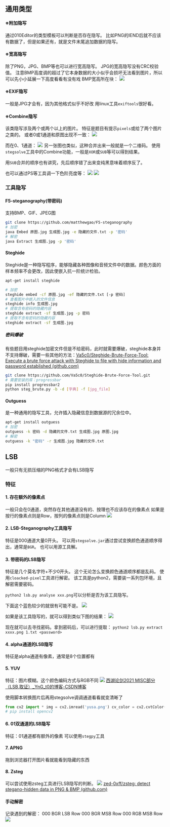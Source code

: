 ## 通用类型

#### ※附加隐写
通过010Editor的类型模板可以判断是否存在隐写。
比如PNG的IEND后就不应该有数据了，但是如果还有，就是文件末尾追加数据的隐写。

#### ※宽高隐写
除了PNG，JPG、BMP等也可以进行宽高隐写。
JPG的宽高隐写没有CRC校验值。
注意BMP高度调的超过了它本身数据的大小似乎会损坏无法看到图片，所以可以先小小延展一下高度看看有没有戏
BMP宽高所在块：
![](../../../attachments/Pasted%20image%2020230803205855.png)
#### ※EXIF隐写
一般是JPG才会有，因为其他格式似乎不好改
用linux工具`exiftools`很好看。

#### ※Combine隐写
该类隐写涉及两个或两个以上的图片。
特征是题目有提示`pixels`或给了两个图片之类的。
或者0或1通道和原图出现不一致：
![](../../../attachments/Pasted%20image%2020230808221913.png)

而在0、1通道：
![](../../../attachments/Pasted%20image%2020230808221927.png)
另一张图也类似，这种合并出来一般就是一个二维码。
使用`stegsolve`工具中的Combine功能，一般是`XOR`或`SUB`等可以得到结果。

用`SUB`合并的顺序也有讲究，先后顺序错了出来变纯黑意味着顺序反了。

也可以通过PS等工具调一下色阶亮度等：
![](../../../attachments/Pasted%20image%2020230808222119.png)
![](../../../attachments/Pasted%20image%2020230808222519.png)

### 工具隐写

#### F5-steganography(带密码)
支持BMP、GIF、JPEG图
```sh
git clone https://github.com/matthewgao/F5-steganography
# 加密
java Embed 原图.jpg 生成图.jpg -e 隐藏的文件.txt -p '密码'
# 解密
java Extract 生成图.jpg -p '密码'
```

#### Steghide
Steghide是一种隐写程序，能够隐藏各种图像和音频文件中的数据。颜色方面的样本频率不会更改，因此使嵌入抗一阶统计检验。
```sh
apt-get install steghide

# 加密
steghide embed -cf 原图.jpg -ef 隐藏的文件.txt [-p 密码]
# 查看图片中嵌入的文件信息
steghide info 生成图.jpg
# 提取含有密码的隐藏内容
steghide extract -sf 生成图.jpg -p 密码
# 提取不含有密码的隐藏内容
steghide extract -sf 生成图.jpg
```
##### 密码爆破
有些题目用steghide加密文件但是不给密码，此时就需要爆破，steghide本身并不支持爆破，需要一些其他的方法：[Va5c0/Steghide-Brute-Force-Tool: Execute a brute force attack with Steghide to file with hide information and password established (github.com)](https://github.com/Va5c0/Steghide-Brute-Force-Tool)

```sh
git clone https://github.com/Va5c0/Steghide-Brute-Force-Tool.git
# 需要安装的库：progressbar
pip install progressbar2
python steg_brute.py -b -d [字典] -f [jpg_file]
```

#### Outguess
是一种通用的隐写工具，允许插入隐藏信息到数据源的冗余位中。

```sh
apt-get install outguess
# 加密
outguess -k 密码 -d 隐藏的文件.txt 生成图.jpg 原图.jpg
# 解密
outguess -k "密码" -r 生成图.jpg 隐藏的文件.txt
```




## LSB
一般只有无损压缩的PNG格式才会有LSB隐写
### 特征
#### 1. 存在额外的像素点
一般只会在0通道，突然存在其他通道没有的、按理也不应该存在的像素点
如果是按行的像素点则是Row，按列的像素点则是Column
![](../../../attachments/Pasted%20image%2020230731225459.png)
#### 2. LSB-Steganography工具隐写
特征是000通道大量0开头。
可以用`stegsolve.jar`通过尝试变换颜色通道顺序得出，通常是`BGR`。
也可以用源工具解。


#### 3. 带密码的LSB隐写
特征是几个莫名字符+不少0开头。
这个无论怎么变换颜色通道顺序都是乱码。
使用`cloacked-pixel`工具进行解密。 
该工具是python2，需要装一系列包环境，且解密需要密码。

`python2 lsb.py analyse xxx.png`可以分析是否为该工具隐写。

下面这个蓝色较少的就很有可能不是。
![](../../../attachments/Pasted%20image%2020230805162928.png)

如果是该工具隐写的，就可以得到类似下图的结果：
![](../../../attachments/Pasted%20image%2020230805163031.png)

现在就可以去寻找密码。拿到密码后，可以进行提取：
`python2 lsb.py extract xxxx.png 1.txt <password>`


#### 4. alpha通道的LSB隐写
特征是alpha通道有像素，通常是8个位置都有
#### 5. YUV
特征：图片模糊。这个颜色编码方式与RGB不同
![](../../../attachments/Pasted%20image%2020230731231037.png)
[西湖论剑2021 MISC部分（LSB,取证）_YnG_t0的博客-CSDN博客](https://blog.csdn.net/qq_47168481/article/details/121592486)

使用脚本转换图片后再用stegsolve调调通道看看就变清晰了
```python
from cv2 import * img = cv2.imread('yusa.png') cv_color = cv2.cvtColor(img, cv2.COLOR_BGR2YCrCb) cv2.imwrite('flag.png', cv_color)
# pip install opencv2
```
 
#### 6. 01双通道的LSB隐写
特征：01通道都有额外的像素
可以使用`stegpy`工具
#### 7. APNG
拖到浏览器打开图片看就能看到隐藏的东西

#### 8. Zsteg
可以尝试使用zsteg工具进行LSB隐写的判断。
![](../../../attachments/Pasted%20image%2020230717214042.png)
[zed-0xff/zsteg: detect stegano-hidden data in PNG & BMP (github.com)](https://github.com/zed-0xff/zsteg)



#### 手动解密
记录遇到的解密：
000 BGR LSB Row
000 BGR MSB Row
000 RGB MSB Row
![](../../../attachments/Pasted%20image%2020230709000756.png)